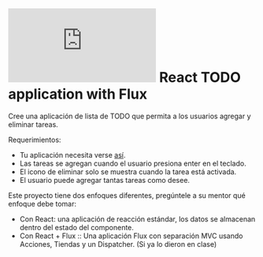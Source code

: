 # ![alt text](https://assets.breatheco.de/apis/img/images.php?blob&random&cat=icon&tags=breathecode,32) React TODO application with Flux

Cree una aplicación de lista de TODO que permita a los usuarios agregar y eliminar tareas.

Requerimientos:
- Tu aplicación necesita verse [así](https://projects.breatheco.de/json?slug=todo-list&preview).
- Las tareas se agregan cuando el usuario presiona enter en el teclado.
- El icono de eliminar solo se muestra cuando la tarea está activada.
- El usuario puede agregar tantas tareas como desee.

Este proyecto tiene dos enfoques diferentes, pregúntele a su mentor qué enfoque debe tomar:

- Con React: una aplicación de reacción estándar, los datos se almacenan dentro del estado del componente.
- Con React + Flux :: Una aplicación Flux con separación MVC usando Acciones, Tiendas y un Dispatcher. (Si ya lo dieron en clase)